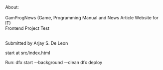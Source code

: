 About:</br>
</br>
GamProgNews (Game, Programming Manual and News Article Website for IT)</br>
Frontend Project Test</br></br>

Submitted by Arjay S. De Leon

start at src/index.html

Run:
dfx start --background --clean
dfx deploy